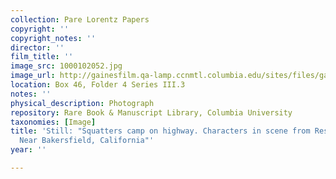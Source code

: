 ```yaml
---
collection: Pare Lorentz Papers
copyright: ''
copyright_notes: ''
director: ''
film_title: ''
image_src: 1000102052.jpg
image_url: http://gainesfilm.qa-lamp.ccnmtl.columbia.edu/sites/files/gainesfilm/images/1000102052.jpg
location: Box 46, Folder 4 Series III.3
notes: ''
physical_description: Photograph
repository: Rare Book & Manuscript Library, Columbia University
taxonomies: [Image]
title: 'Still: "Squatters camp on highway. Characters in scene from Resettlement film.
  Near Bakersfield, California"'
year: ''

---
```

